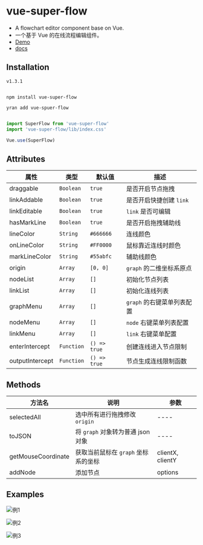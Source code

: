 
# vue-super-flow
* A flowchart editor component base on Vue. 
* 一个基于 Vue 的在线流程编辑组件。
* [Demo](https://caohuatao.github.io/demo/)
* [docs](https://caohuatao.github.io)

## Installation

```
v1.3.1
```

```npm

npm install vue-super-flow

yran add vue-spuer-flow

```
```js

import SuperFlow from 'vue-super-flow'
import 'vue-super-flow/lib/index.css'

Vue.use(SuperFlow)

```

## Attributes

|属性                |类型                |默认值                   |描述                                     | 
|----                | ----              |----                     |----                                     |
|draggable           |`Boolean`          |`true`                   | 是否开启节点拖拽                         |
|linkAddable         |`Boolean`          |`true`                   | 是否开启快捷创建 `link`                  |
|linkEditable        |`Boolean`          |`true`                   | `link` 是否可编辑                       |
|hasMarkLine         |`Boolean`          |`true`                   | 是否开启拖拽辅助线                       |
|lineColor           |`String`           |`#666666`                | 连线颜色                                |
|onLineColor         |`String`           |`#FF0000`                | 鼠标靠近连线时颜色                       |
|markLineColor       |`String`           |`#55abfc`                | 辅助线颜色                               |
|origin              |`Array`            |`[0, 0]`                 | `graph` 的二维坐标系原点                 |
|nodeList            |`Array`            |`[]`                     | 初始化节点列表                           |
|linkList            |`Array`            |`[]`                     | 初始化连线列表                           |
|graphMenu           |`Array`            |`[]`                     | `graph` 的右键菜单列表配置               |
|nodeMenu            |`Array`            |`[]`                     | `node` 右键菜单列表配置                  |
|linkMenu            |`Array`            |`[]`                     | `link` 右键菜单配置                      |
|enterIntercept      |`Function`         |`() => true`             | 创建连线进入节点限制                     |
|outputIntercept     |`Function`         |`() => true`             | 节点生成连线限制函数                     |

## Methods

|方法名               |说明                                        |参数                                    | 
|----                | ----                                       |----                                    |
|selectedAll         | 选中所有进行拖拽修改 `origin`               |----                                    |
|toJSON              | 将 `graph` 对象转为普通 json 对象           |----                                    |
|getMouseCoordinate  | 获取当前鼠标在 `graph` 坐标系的坐标          |clientX, clientY                        |
|addNode             | 添加节点                                    |options                                 |


## Examples

![例1](https://s1.ax1x.com/2020/07/11/UQ3IsJ.gif)

![例2](https://s1.ax1x.com/2020/07/11/UQ37ZR.gif)

![例3](https://s1.ax1x.com/2020/07/11/UQ3oL9.gif)
